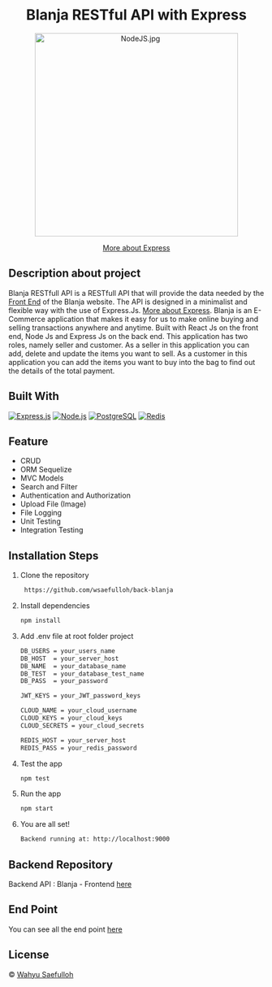 <h1 align="center">Blanja RESTful API with Express</h1>
<p align="center"><img src="https://miro.medium.com/max/1400/0*RDbjFZxjwF_JQWz-.jpg" width="400px" alt="NodeJS.jpg" /></p>
<p align="center">
    <a href="https://en.wikipedia.org/wiki/Express.js" target="blank">More about Express</a>
</p>

## Description about project
Blanja RESTfull API is a RESTfull API that will provide the data needed by the [Front End](https://github.com/wsaefulloh/front-blanja) of the Blanja website. The API is designed in a minimalist and flexible way with the use of Express.Js. [More about Express](https://en.wikipedia.org/wiki/Express.js). Blanja is an E-Commerce application that makes it easy for us to make online buying and selling transactions anywhere and anytime. Built with React Js on the front end, Node Js and Express Js on the back end. This application has two roles, namely seller and customer. As a seller in this application you can add, delete and update the items you want to sell. As a customer in this application you can add the items you want to buy into the bag to find out the details of the total payment.

## Built With

[![Express.js](https://img.shields.io/badge/Express.js-4.x-orange.svg?style=rounded-square)](https://expressjs.com/en/starter/installing.html)
[![Node.js](https://img.shields.io/badge/Node.js-v.12.13-green.svg?style=rounded-square)](https://nodejs.org/)
[![PostgreSQL](https://img.shields.io/badge/PostgreSQL-v.13.3-blue.svg?style=rounded-square)](https://www.postgresql.org/)
[![Redis](https://img.shields.io/badge/Redis-v.6.2-red.svg?style=rounded-square)](https://redis.io/)

## Feature
- CRUD
- ORM Sequelize
- MVC Models
- Search and Filter
- Authentication and Authorization
- Upload File (Image)
- File Logging
- Unit Testing
- Integration Testing

## Installation Steps

1. Clone the repository

   ```bash
    https://github.com/wsaefulloh/back-blanja
    ```

2. Install dependencies

   ```bash
   npm install
   ```

3. Add .env file at root folder project

   ```sh
   DB_USERS = your_users_name
   DB_HOST  = your_server_host
   DB_NAME  = your_database_name
   DB_TEST  = your_database_test_name
   DB_PASS  = your_password
   
   JWT_KEYS = your_JWT_password_keys
   
   CLOUD_NAME = your_cloud_username
   CLOUD_KEYS = your_cloud_keys
   CLOUD_SECRETS = your_cloud_secrets
   
   REDIS_HOST = your_server_host
   REDIS_PASS = your_redis_password
   ```

4. Test the app

   ```bash
   npm test
   ```


5. Run the app

   ```bash
   npm start
   ```

6. You are all set!

   ```bash
   Backend running at: http://localhost:9000
   ```


## Backend Repository
Backend API : Blanja - Frontend [here](https://github.com/wsaefulloh/front-blanja)


## End Point
You can see all the end point [here](https://documenter.getpostman.com/view/16508598/Tzm3nGrT)


## License
© [Wahyu Saefulloh](https://github.com/wsaefulloh/)
